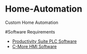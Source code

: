 # Home-Automation
Custom Home Automation

#Software Requirements
- [Productivity Suite PLC Software](https://support.automationdirect.com/products/p3000.html)
- [C-More HMI Software](https://www.automationdirect.com/c-more/software/whats_new)
